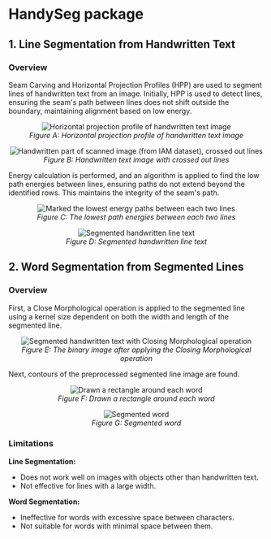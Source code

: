 # HandySeg package 

## 1. Line Segmentation from Handwritten Text

### Overview
Seam Carving and Horizontal Projection Profiles (HPP) are used to segment lines of handwritten text from an image. Initially, HPP is used to detect lines, ensuring the seam's path between lines does not shift outside the boundary, maintaining alignment based on low energy.

<p align="center">
  <img src="https://github.com/saadraqib/OCR-for-Scanned-Documents/assets/87097921/7932fff8-af64-48e7-ac52-8fa9d7865146" alt="Horizontal projection profile of handwritten text image">
  <br>
  <em>Figure A: Horizontal projection profile of handwritten text image</em>
</p>

<p align="center">
  <img src="https://github.com/saadraqib/OCR-for-Scanned-Documents/assets/87097921/2de9053e-240f-4aec-b7e2-9f05ebae7f5d" alt="Handwritten part of scanned image (from IAM dataset), crossed out lines">
  <br>
  <em>Figure B: Handwritten text image with crossed out lines</em>
</p>

Energy calculation is performed, and an algorithm is applied to find the low path energies between lines, ensuring paths do not extend beyond the identified rows. This maintains the integrity of the seam's path.

<p align="center">
  <img src="https://github.com/saadraqib/OCR-for-Scanned-Documents/assets/87097921/6e55a065-e9b9-488d-857d-0cd0244e7e7b" alt="Marked the lowest energy paths between each two lines">
  <br>
  <em>Figure C: The lowest path energies between each two lines</em>
</p>

<p align="center">
  <img src="https://github.com/saadraqib/OCR-for-Scanned-Documents/assets/87097921/4edc3294-0df3-4879-8c61-6f985d7474f8" alt="Segmented handwritten line text">
  <br>
  <em>Figure D: Segmented handwritten line text</em>
</p>

## 2. Word Segmentation from Segmented Lines

### Overview
First, a Close Morphological operation is applied to the segmented line using a kernel size dependent on both the width and length of the segmented line.

<p align="center">
  <img src="https://github.com/saadraqib/OCR-for-Scanned-Documents/assets/87097921/c696cada-dcc5-40ba-a3a9-272b4aa5d01e" alt="Segmented handwritten text with Closing Morphological operation">
  <br>
  <em>Figure E: The binary image after applying the Closing Morphological operation</em>
</p>

Next, contours of the preprocessed segmented line image are found.

<p align="center">
  <img src="https://github.com/saadraqib/OCR-for-Scanned-Documents/assets/87097921/614ec2fd-bbe4-4775-8061-7cf2fac1f267" alt="Drawn a rectangle around each word">
  <br>
  <em>Figure F: Drawn a rectangle around each word</em>
</p>

<p align="center">
  <img src="https://github.com/saadraqib/OCR-for-Scanned-Documents/assets/87097921/22f23ec8-2f76-4fbc-8839-d0eadf490c09" alt="Segmented word">
  <br>
  <em>Figure G: Segmented word</em>
</p>

### Limitations

**Line Segmentation:**
- Does not work well on images with objects other than handwritten text.
- Not effective for lines with a large width.

**Word Segmentation:**
- Ineffective for words with excessive space between characters.
- Not suitable for words with minimal space between them.

